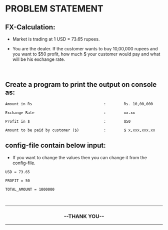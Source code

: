 # PROBLEM STATEMENT 

## FX-Calculation:
 
- Market is trading at 1 USD = 73.65 rupees.

- You are the dealer. If the customer wants to buy 10,00,000 rupees and you want to $50 profit, how much $ your customer would pay and what will be his exchange rate.

<br> 

## Create a program to print the output on console as:

	Amount in Rs                                :        Rs. 10,00,000

	Exchange Rate                               :        xx.xx

	Profit in $                                 :        $50

	Amount to be paid by customer ($)           :        $ x,xxx,xxx.xx

## config-file contain below input:
- If you want to change the values then you can change it from the config-file.

```
USD = 73.65

PROFIT = 50

TOTAL_AMOUNT = 1000000
```

<br>
<hr>
	<h3 align = "center" >--THANK YOU--</h3>
<hr>
